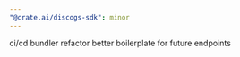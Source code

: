 ```yaml
---
"@crate.ai/discogs-sdk": minor
---
```


ci/cd bundler refactor better boilerplate for future endpoints
